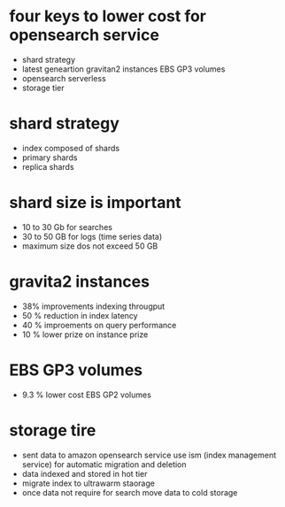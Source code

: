 # four keys to lower cost for opensearch service
   - shard strategy
   - latest geneartion gravitan2 instances EBS GP3 volumes
   - opensearch serverless
   - storage tier
# shard strategy
  - index composed of shards
  - primary shards
  - replica shards

# shard size is important
 - 10 to 30 Gb for searches
 - 30 to 50 GB for logs (time series data)
 - maximum size dos not exceed 50 GB

# gravita2 instances
 - 38% improvements indexing througput
 - 50 % reduction in index latency
 - 40 % improements on query performance
 - 10 % lower prize on instance prize

# EBS GP3 volumes
  - 9.3 % lower cost EBS GP2 volumes

# storage tire
  - sent data to amazon opensearch service use ism (index management service) for automatic migration and deletion
  - data indexed and stored in hot tier
  - migrate index to ultrawarm staorage
  - once data not require for search move data to cold storage
  


   
    
